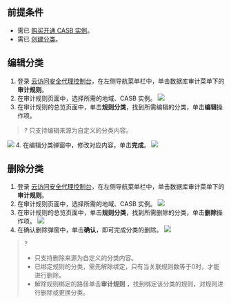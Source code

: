 ## 前提条件

- 需已 [购买开通 CASB 实例](https://cloud.tencent.com/document/product/1303/53298)。
- 需已 [创建分类](https://cloud.tencent.com/document/product/1303/69143)。

## 编辑分类
1. 登录 [云访问安全代理控制台](https://console.cloud.tencent.com/casb)，在左侧导航菜单栏中，单击数据库审计菜单下的**审计规则**。
2. 在审计规则页面中，选择所需的地域、CASB 实例。
![](https://qcloudimg.tencent-cloud.cn/raw/b3d236ae1f07aff897829379d5a73fa0.png)
3. 在审计规则的总览页面中，单击**规则分类**，找到所需编辑的分类，单击**编辑**操作项。
>? 只支持编辑来源为自定义的分类内容。
>
![](https://qcloudimg.tencent-cloud.cn/raw/075b36948eaf2ae30db910d6da93fd8e.png)
4. 在编辑分类弹窗中，修改对应内容，单击**完成**。
![](https://qcloudimg.tencent-cloud.cn/raw/70fcf91e431666264bd94b96cd2a6302.png)

## 删除分类
1. 登录 [云访问安全代理控制台](https://console.cloud.tencent.com/casb)，在左侧导航菜单栏中，单击数据库审计菜单下的**审计规则**。
2. 在审计规则页面中，选择所需的地域、CASB 实例。
![](https://qcloudimg.tencent-cloud.cn/raw/b3d236ae1f07aff897829379d5a73fa0.png)
3. 在审计规则的总览页面中，单击**规则分类**，找到所需删除的分类，单击**删除**操作项。
![](https://qcloudimg.tencent-cloud.cn/raw/16e19cf41caca04bd7e425f02c4fa5bd.png)
4. 在确认删除弹窗中，单击**确认**，即可完成分类的删除。
![](https://qcloudimg.tencent-cloud.cn/raw/dee44574658982e7b9e80e0a3ff37001.png)
>?
>
>- 只支持删除来源为自定义的分类内容。
>- 已绑定规则的分类，需先解除绑定，只有当关联规则数等于0时，才能进行删除。
> - 解除规则绑定的路径单击**审计规则** ，找到绑定该分类的规则，对规则进行删除或更换分类。
